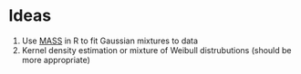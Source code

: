 # Ideas

1. Use [MASS](https://cran.r-project.org/web/packages/sBIC/vignettes/GaussianMixtures.pdf) in R to fit Gaussian mixtures to data
2. Kernel density estimation or mixture of Weibull distrubutions (should be more appropriate)
